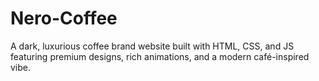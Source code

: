 # Nero-Coffee
A dark, luxurious coffee brand website built with HTML, CSS, and JS featuring premium designs, rich animations, and a modern café-inspired vibe.
